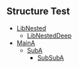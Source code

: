 ## Structure Test  
* [LibNested](TestFolders/Lib/LibNested)  
  * [LibNestedDeep](TestFolders/Lib/LibNested/Lib/LibNestedDeep)  
* [MainA](TestFolders/MainA)  
  * [SubA](TestFolders/MainA/SubA)  
    * [SubSubA](TestFolders/MainA/SubA/SubSubA)    